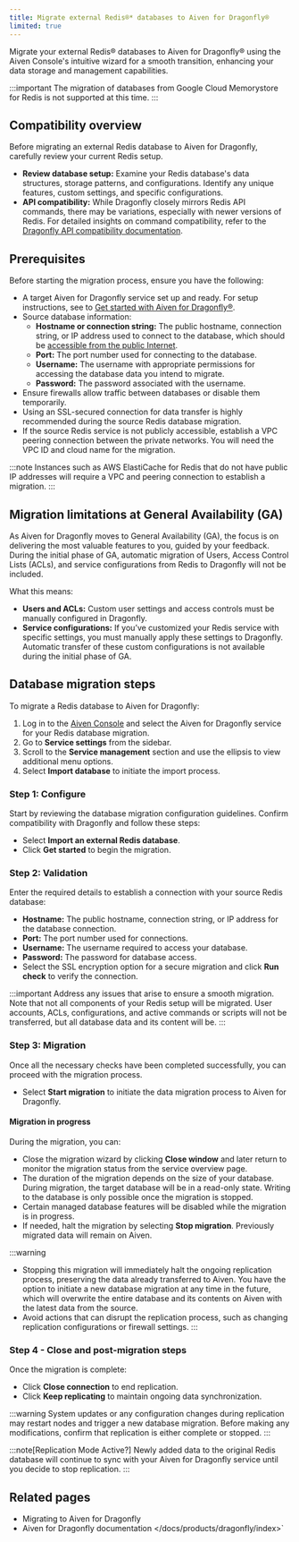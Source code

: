 ```yaml
---
title: Migrate external Redis®* databases to Aiven for Dragonfly®
limited: true
---
```


Migrate your external Redis® databases to Aiven for Dragonfly® using the Aiven Console's intuitive wizard for a smooth transition, enhancing your data storage and management capabilities.

:::important
The migration of databases from Google Cloud Memorystore for Redis is
not supported at this time.
:::

## Compatibility overview

Before migrating an external Redis database to Aiven for Dragonfly,
carefully review your current Redis setup.

-   **Review database setup:** Examine your Redis database's data
    structures, storage patterns, and configurations. Identify any unique
    features, custom settings, and specific configurations.
-   **API compatibility:** While Dragonfly closely mirrors Redis API
    commands, there may be variations, especially with newer versions of
    Redis. For detailed insights on command compatibility, refer to the
    [Dragonfly API compatibility
    documentation](https://www.dragonflydb.io/docs/command-reference/compatibility).

## Prerequisites

Before starting the migration process, ensure you have the following:

-   A target Aiven for Dragonfly service set up and ready. For setup
    instructions, see to
    [Get started with Aiven for Dragonfly®](/docs/products/dragonfly/get-started).
-   Source database information:
    -   **Hostname or connection string:** The public hostname,
        connection string, or IP address used to connect to the
        database, which should be
        [accessible from the public Internet](/docs/platform/howto/public-access-in-vpc).
    -   **Port:** The port number used for connecting to the database.
    -   **Username:** The username with appropriate permissions for
        accessing the database data you intend to migrate.
    -   **Password:** The password associated with the username.
-   Ensure firewalls allow traffic between databases or disable them
    temporarily.
-   Using an SSL-secured connection for data transfer is highly
    recommended during the source Redis database migration.
-   If the source Redis service is not publicly accessible, establish a
    VPC peering connection between the private networks. You will need
    the VPC ID and cloud name for the migration.

:::note
Instances such as AWS ElastiCache for Redis that do not have public IP
addresses will require a VPC and peering connection to establish a
migration.
:::

## Migration limitations at General Availability (GA)

As Aiven for Dragonfly moves to General Availability (GA), the focus is on delivering
the most valuable features to you, guided by your feedback. During the initial phase of
GA, automatic migration of Users, Access Control Lists (ACLs), and service configurations
from Redis to Dragonfly will not be included.

What this means:

- **Users and ACLs:** Custom user settings and access controls must be manually
configured in Dragonfly.
- **Service configurations:** If you’ve customized your Redis service with
specific settings, you must manually apply these settings to Dragonfly. Automatic
transfer of these custom configurations is not available during the initial phase of GA.


## Database migration steps

To migrate a Redis database to Aiven for Dragonfly:

1.  Log in to the [Aiven Console](https://console.aiven.io/) and select
    the Aiven for Dragonfly service for your Redis database migration.
2.  Go to **Service settings** from the sidebar.
3.  Scroll to the **Service management** section and use the ellipsis to
    view additional menu options.
4.  Select **Import database** to initiate the import process.

### Step 1: Configure

Start by reviewing the database migration configuration guidelines.
Confirm compatibility with Dragonfly and follow these steps:

-   Select **Import an external Redis database**.
-   Click **Get started** to begin the migration.

### Step 2: Validation

Enter the required details to establish a connection with your source
Redis database:

-   **Hostname:** The public hostname, connection string, or IP address
    for the database connection.
-   **Port:** The port number used for connections.
-   **Username:** The username required to access your database.
-   **Password:** The password for database access.
-   Select the SSL encryption option for a secure migration and click
    **Run check** to verify the connection.

:::important
Address any issues that arise to ensure a smooth migration. Note that
not all components of your Redis setup will be migrated. User accounts,
ACLs, configurations, and active commands or scripts will not be
transferred, but all database data and its content will be.
:::

### Step 3: Migration

Once all the necessary checks have been completed successfully, you can
proceed with the migration process.

-   Select **Start migration** to initiate the data migration process to
    Aiven for Dragonfly.

#### Migration in progress

During the migration, you can:

-   Close the migration wizard by clicking **Close window** and later
    return to monitor the migration status from the service overview
    page.
-   The duration of the migration depends on the size of your database.
    During migration, the target database will be in a read-only state.
    Writing to the database is only possible once the migration is
    stopped.
-   Certain managed database features will be disabled while the
    migration is in progress.
-   If needed, halt the migration by selecting **Stop migration**.
    Previously migrated data will remain on Aiven.

:::warning
-   Stopping this migration will immediately halt the ongoing
    replication process, preserving the data already transferred to
    Aiven. You have the option to initiate a new database migration at
    any time in the future, which will overwrite the entire database and
    its contents on Aiven with the latest data from the source.
-   Avoid actions that can disrupt the replication process, such as
    changing replication configurations or firewall settings.
:::

### Step 4 - Close and post-migration steps

Once the migration is complete:

-   Click **Close connection** to end replication.
-   Click **Keep replicating** to maintain ongoing data synchronization.

:::warning
System updates or any configuration changes during replication may
restart nodes and trigger a new database migration. Before making any
modifications, confirm that replication is either complete or stopped.
:::

:::note[Replication Mode Active?]
Newly added data to the original Redis database will continue to sync
with your Aiven for Dragonfly service until you decide to stop
replication.
:::

## Related pages

-   Migrating to Aiven for Dragonfly
-   Aiven for Dragonfly documentation
    \</docs/products/dragonfly/index\>\`
